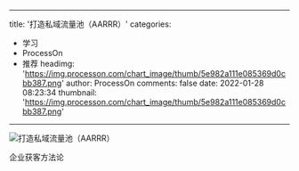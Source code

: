 
---
title: '打造私域流量池（AARRR）'
categories: 
 - 学习
 - ProcessOn
 - 推荐
headimg: 'https://img.processon.com/chart_image/thumb/5e982a111e085369d0cbb387.png'
author: ProcessOn
comments: false
date: 2022-01-28 08:23:34
thumbnail: 'https://img.processon.com/chart_image/thumb/5e982a111e085369d0cbb387.png'
---

<div>   
<img class="thumb" alt="打造私域流量池（AARRR）" src="https://img.processon.com/chart_image/thumb/5e982a111e085369d0cbb387.png" referrerpolicy="no-referrer">
<p>企业获客方法论</p>  
</div>
            